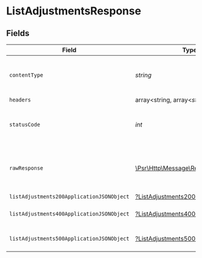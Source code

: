 # ListAdjustmentsResponse


## Fields

| Field                                                                                                        | Type                                                                                                         | Required                                                                                                     | Description                                                                                                  |
| ------------------------------------------------------------------------------------------------------------ | ------------------------------------------------------------------------------------------------------------ | ------------------------------------------------------------------------------------------------------------ | ------------------------------------------------------------------------------------------------------------ |
| `contentType`                                                                                                | *string*                                                                                                     | :heavy_check_mark:                                                                                           | HTTP response content type for this operation                                                                |
| `headers`                                                                                                    | array<string, array<*string*>>                                                                               | :heavy_minus_sign:                                                                                           | N/A                                                                                                          |
| `statusCode`                                                                                                 | *int*                                                                                                        | :heavy_check_mark:                                                                                           | HTTP response status code for this operation                                                                 |
| `rawResponse`                                                                                                | [\Psr\Http\Message\ResponseInterface](https://www.php-fig.org/psr/psr-7/#33-psrhttpmessageresponseinterface) | :heavy_minus_sign:                                                                                           | Raw HTTP response; suitable for custom response parsing                                                      |
| `listAdjustments200ApplicationJSONObject`                                                                    | [?ListAdjustments200ApplicationJSON](../../models/operations/ListAdjustments200ApplicationJSON.md)           | :heavy_minus_sign:                                                                                           | OK                                                                                                           |
| `listAdjustments400ApplicationJSONObject`                                                                    | [?ListAdjustments400ApplicationJSON](../../models/operations/ListAdjustments400ApplicationJSON.md)           | :heavy_minus_sign:                                                                                           | General error response                                                                                       |
| `listAdjustments500ApplicationJSONObject`                                                                    | [?ListAdjustments500ApplicationJSON](../../models/operations/ListAdjustments500ApplicationJSON.md)           | :heavy_minus_sign:                                                                                           | General error response                                                                                       |